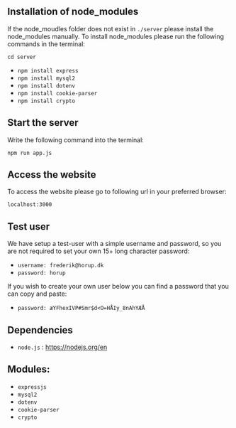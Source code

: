 ## Installation of node_modules

If the node_moudles folder does not exist in `./server` please install the node_modules manually. To install node_modules please run the following commands in the terminal:

`cd server`

- `npm install express`
- `npm install mysql2`
- `npm install dotenv`
- `npm install cookie-parser`
- `npm install crypto`

## Start the server

Write the following command into the terminal:

`npm run app.js`

## Access the website

To access the website please go to following url in your preferred browser:

`localhost:3000`

## Test user

We have setup a test-user with a simple username and password, so you are not required to set your own 15+ long character password:

- `username: frederik@horup.dk`
- `password: horup`

If you wish to create your own user below you can find a password that you can copy and paste:
- `password: æYFhexIVP#Smr$d<O=HÅIy_8nAhYÆÅ`

## Dependencies

- `node.js` : https://nodejs.org/en

## Modules:

- `expressjs`
- `mysql2`
- `dotenv`
- `cookie-parser`
- `crypto`
